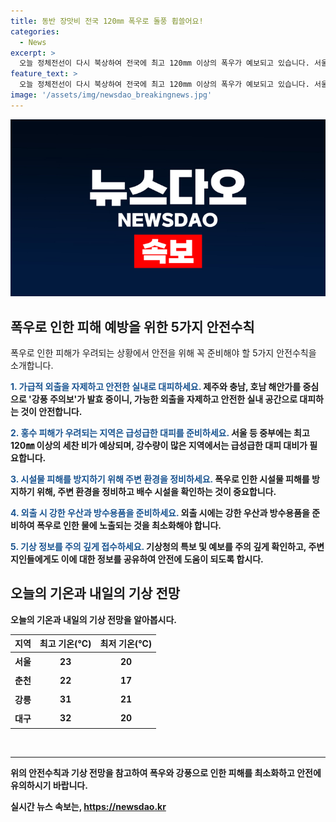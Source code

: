 ```yaml
---
title: 동반 장맛비 전국 120㎜ 폭우로 돌풍 휩쓸어요!
categories:
  - News
excerpt: >
  오늘 정체전선이 다시 북상하여 전국에 최고 120mm 이상의 폭우가 예보되고 있습니다. 서울과 중부 지방에 더 많은 비가 예상되며, 강한 바람과 안전사고에 대한 주의가 요구됩니다. 비는 내일 오전에는 잦아들 것으로 보이고, 오후에는 강원 동해안과 영남 지방을 중심으로 30도 이상의 낮 기온이 예상됩니다. 정체전선이 남북을 오르내리며, 장맛비가 이어질 것으로 예상되니 피해 없도록 대비할 필요가 있습니다.
feature_text: >
  오늘 정체전선이 다시 북상하여 전국에 최고 120mm 이상의 폭우가 예보되고 있습니다. 서울과 중부 지방에 더 많은 비가 예상되며, 강한 바람과 안전사고에 대한 주의가 요구됩니다. 비는 내일 오전에는 잦아들 것으로 보이고, 오후에는 강원 동해안과 영남 지방을 중심으로 30도 이상의 낮 기온이 예상됩니다. 정체전선이 남북을 오르내리며, 장맛비가 이어질 것으로 예상되니 피해 없도록 대비할 필요가 있습니다.
image: '/assets/img/newsdao_breakingnews.jpg'
---
```


<p><img src="/assets/img/newsdao_breakingnews.jpg" alt="ranknews 속보" /></p>

<h2 data-ke-size="size26">폭우로 인한 피해 예방을 위한 5가지 안전수칙</h2>

<p data-ke-size="size16">폭우로 인한 피해가 우려되는 상황에서 안전을 위해 꼭 준비해야 할 5가지 안전수칙을 소개합니다.</p>

<p><b><span style="color: #1a5490;">1. 가급적 외출을 자제하고 안전한 실내로 대피하세요.</span><b>
제주와 충남, 호남 해안가를 중심으로 '강풍 주의보'가 발효 중이니, 가능한 외출을 자제하고 안전한 실내 공간으로 대피하는 것이 안전합니다.</p>

<p><b><span style="color: #1a5490;">2. 홍수 피해가 우려되는 지역은 급성급한 대피를 준비하세요.</span></b>
서울 등 중부에는 최고 120㎜ 이상의 세찬 비가 예상되며, 강수량이 많은 지역에서는 급성급한 대피 대비가 필요합니다.</p>

<p><b><span style="color: #1a5490;">3. 시설물 피해를 방지하기 위해 주변 환경을 정비하세요.</span></b>
폭우로 인한 시설물 피해를 방지하기 위해, 주변 환경을 정비하고 배수 시설을 확인하는 것이 중요합니다.</p>

<p><b><span style="color: #1a5490;">4. 외출 시 강한 우산과 방수용품을 준비하세요.</span></b>
외출 시에는 강한 우산과 방수용품을 준비하여 폭우로 인한 물에 노출되는 것을 최소화해야 합니다.</p>

<p><b><span style="color: #1a5490;">5. 기상 정보를 주의 깊게 접수하세요.</span></b>
기상청의 특보 및 예보를 주의 깊게 확인하고, 주변 지인들에게도 이에 대한 정보를 공유하여 안전에 도움이 되도록 합시다.</p>

<h2 data-ke-size="size26">오늘의 기온과 내일의 기상 전망</h2>

<p data-ke-size="size16">오늘의 기온과 내일의 기상 전망을 알아봅시다.</p>

<table>
    <thead>
        <tr>
            <th><b>지역</b></th>
            <th><b>최고 기온(℃)</b></th>
            <th><b>최저 기온(℃)</b></th>
        </tr>
    </thead>
    <tbody>
        <tr>
            <td style="text-align: center; height: 17px;"><b>서울</b></td>
            <td style="text-align: center; height: 25px;"><b>23</b></td>
            <td style="text-align: center; height: 25px;"><b>20</b></td>
        </tr>
        <tr>
            <td style="text-align: center; height: 17px;"><b>춘천</b></td>
            <td style="text-align: center; height: 25px;"><b>22</b></td>
            <td style="text-align: center; height: 25px;"><b>17</b></td>
        </tr>
        <tr>
            <td style="text-align: center; height: 17px;"><b>강릉</b></td>
            <td style="text-align: center; height: 25px;"><b>31</b></td>
            <td style="text-align: center; height: 25px;"><b>21</b></td>
        </tr>
        <tr>
            <td style="text-align: center; height: 17px;"><b>대구</b></td>
            <td style="text-align: center; height: 25px;"><b>32</b></td>
            <td style="text-align: center; height: 25px;"><b>20</b></td>
        </tr>
    </tbody>
</table>

<p data-ke-size="size16">&nbsp;</p>

<hr />

<p>위의 안전수칙과 기상 전망을 참고하여 폭우와 강풍으로 인한 피해를 최소화하고 안전에 유의하시기 바랍니다.</p>
실시간 뉴스 속보는, <a href="https://newsdao.kr" rel="dofollow">https://newsdao.kr</a>


